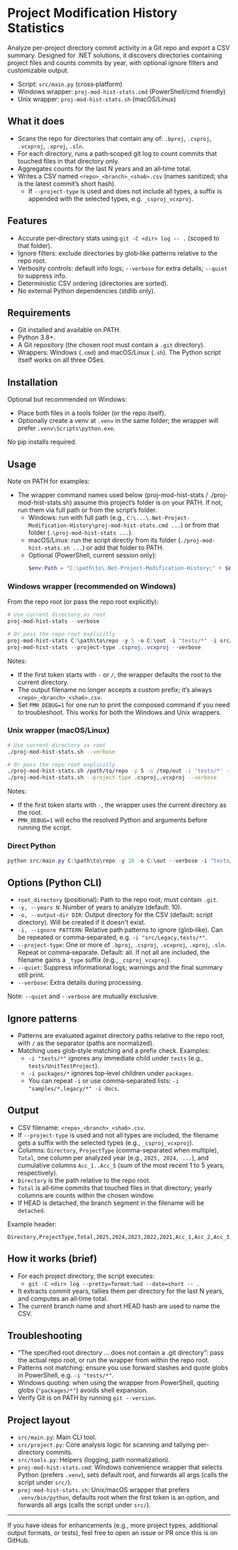 # Project Modification History Statistics

Analyze per-project directory commit activity in a Git repo and export a CSV summary. Designed for .NET solutions, it discovers directories containing project files and counts commits by year, with optional ignore filters and customizable output.

- Script: `src/main.py` (cross‑platform)
- Windows wrapper: `proj-mod-hist-stats.cmd` (PowerShell/cmd friendly)
- Unix wrapper: `proj-mod-hist-stats.sh` (macOS/Linux)

## What it does
- Scans the repo for directories that contain any of: `.bproj`, `.csproj`, `.vcxproj`, `.xproj`, `.sln`.
- For each directory, runs a path‑scoped git log to count commits that touched files in that directory only.
- Aggregates counts for the last N years and an all‑time total.
- Writes a CSV named `<repo>_<branch>_<sha6>.csv` (names sanitized; sha is the latest commit’s short hash).
  - If `--project-type` is used and does not include all types, a suffix is appended with the selected types, e.g. `_csproj_vcxproj`.

## Features
- Accurate per‑directory stats using `git -C <dir> log -- .` (scoped to that folder).
- Ignore filters: exclude directories by glob‑like patterns relative to the repo root.
- Verbosity controls: default info logs; `--verbose` for extra details; `--quiet` to suppress info.
- Deterministic CSV ordering (directories are sorted).
- No external Python dependencies (stdlib only).

## Requirements
- Git installed and available on PATH.
- Python 3.8+.
- A Git repository (the chosen root must contain a `.git` directory).
- Wrappers: Windows (`.cmd`) and macOS/Linux (`.sh`). The Python script itself works on all three OSes.

## Installation
Optional but recommended on Windows:
- Place both files in a tools folder (or the repo itself).
- Optionally create a venv at `.venv` in the same folder; the wrapper will prefer `.venv\Scripts\python.exe`.

No pip installs required.

## Usage
Note on PATH for examples:
- The wrapper command names used below (proj-mod-hist-stats / ./proj-mod-hist-stats.sh) assume this project’s folder is on your PATH. If not, run them via full path or from the script’s folder.
  - Windows: run with full path (e.g., `C:\...\.Net-Project-Modification-History\proj-mod-hist-stats.cmd ...`) or from that folder (`.\proj-mod-hist-stats ...`).
  - macOS/Linux: run the script directly from its folder (`./proj-mod-hist-stats.sh ...`) or add that folder to PATH.
  - Optional (PowerShell, current session only):
    ```powershell
    $env:Path = "C:\path\to\.Net-Project-Modification-History;" + $env:Path
    ```

### Windows wrapper (recommended on Windows)
From the repo root (or pass the repo root explicitly):

```powershell
# Use current directory as root
proj-mod-hist-stats --verbose

# Or pass the repo root explicitly
proj-mod-hist-stats C:\path\to\repo -y 5 -o C:\out -i "tests/*" -i src/Legacy
proj-mod-hist-stats --project-type .csproj,.vcxproj --verbose
```

Notes:
- If the first token starts with `-` or `/`, the wrapper defaults the root to the current directory.
- The output filename no longer accepts a custom prefix; it’s always `<repo>_<branch>_<sha6>.csv`.
- Set `PMH_DEBUG=1` for one run to print the composed command if you need to troubleshoot. This works for both the Windows and Unix wrappers.

### Unix wrapper (macOS/Linux)
```bash
# Use current directory as root
./proj-mod-hist-stats.sh --verbose

# Or pass the repo root explicitly
./proj-mod-hist-stats.sh /path/to/repo -y 5 -o /tmp/out -i 'tests/*' -i src/Legacy
./proj-mod-hist-stats.sh --project-type .csproj,.vcxproj --verbose
```

Notes:
- If the first token starts with `-`, the wrapper uses the current directory as the root.
- `PMH_DEBUG=1` will echo the resolved Python and arguments before running the script.

### Direct Python
```powershell
python src/main.py C:\path\to\repo -y 10 -o C:\out --verbose -i "tests/*,samples/*" --project-type .csproj,.vcxproj
```

## Options (Python CLI)
- `root_directory` (positional): Path to the repo root; must contain `.git`.
- `-y, --years N`: Number of years to analyze (default: 10).
- `-o, --output-dir DIR`: Output directory for the CSV (default: script directory). Will be created if it doesn't exist.
- `-i, --ignore PATTERN`: Relative path patterns to ignore (glob‑like). Can be repeated or comma‑separated, e.g. `-i "src/Legacy,tests/*"`.
- `--project-type`: One or more of `.bproj`, `.csproj`, `.vcxproj`, `.xproj`, `.sln`. Repeat or comma‑separate. Default: all. If not all are included, the filename gains a `_type` suffix (e.g., `_csproj_vcxproj`).
- `--quiet`: Suppress informational logs; warnings and the final summary still print.
- `--verbose`: Extra details during processing.

Note: `--quiet` and `--verbose` are mutually exclusive.

## Ignore patterns
- Patterns are evaluated against directory paths relative to the repo root, with `/` as the separator (paths are normalized).
- Matching uses glob‑style matching and a prefix check. Examples:
  - `-i "tests/*"` ignores any immediate child under `tests` (e.g., `tests/UnitTestProject`).
  - `-i packages/*` ignores top‑level children under `packages`.
  - You can repeat `-i` or use comma‑separated lists: `-i "samples/*,legacy/*" -i docs`.

## Output
- CSV filename: `<repo>_<branch>_<sha6>.csv`.
- If `--project-type` is used and not all types are included, the filename gets a suffix with the selected types (e.g., `_csproj_vcxproj`).
- Columns: `Directory`, `ProjectType` (comma-separated when multiple), `Total`, one column per analyzed year (e.g., `2025, 2024, ...`), and cumulative columns `Acc_1..Acc_5` (sum of the most recent 1 to 5 years, respectively).
- `Directory` is the path relative to the repo root.
- `Total` is all‑time commits that touched files in that directory; yearly columns are counts within the chosen window.
- If HEAD is detached, the branch segment in the filename will be `detached`.

Example header:
```
Directory,ProjectType,Total,2025,2024,2023,2022,2021,Acc_1,Acc_2,Acc_3,Acc_4,Acc_5
```

## How it works (brief)
- For each project directory, the script executes:
  - `git -C <dir> log --pretty=format:%ad --date=short -- .`
- It extracts commit years, tallies them per directory for the last N years, and computes an all‑time total.
- The current branch name and short HEAD hash are used to name the CSV.

## Troubleshooting
- “The specified root directory … does not contain a .git directory”: pass the actual repo root, or run the wrapper from within the repo root.
- Patterns not matching: ensure you use forward slashes and quote globs in PowerShell, e.g. `-i "tests/*"`.
- Windows quoting: when using the wrapper from PowerShell, quoting globs (`"packages/*"`) avoids shell expansion.
- Verify Git is on PATH by running `git --version`.

## Project layout
- `src/main.py`: Main CLI tool.
- `src/project.py`: Core analysis logic for scanning and tallying per-directory commits.
- `src/tools.py`: Helpers (logging, path normalization).
- `proj-mod-hist-stats.cmd`: Windows convenience wrapper that selects Python (prefers `.venv`), sets default root, and forwards all args (calls the script under `src/`).
- `proj-mod-hist-stats.sh`: Unix/macOS wrapper that prefers `.venv/bin/python`, defaults root when the first token is an option, and forwards all args (calls the script under `src/`).

---

If you have ideas for enhancements (e.g., more project types, additional output formats, or tests), feel free to open an issue or PR once this is on GitHub.

